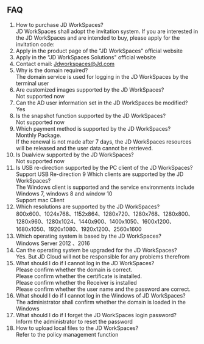 ## FAQ
1.	 How to purchase JD WorkSpaces?</br>
JD WorkSpaces shall adopt the invitation system. If you are interested in the JD WorkSpaces and are intended to buy, please apply for the invitation code:</br>
1. Apply in the product page of the "JD WorkSpaces" official website</br>
2. Apply in the "JD WorkSpaces Solutions" official website</br>
3. Contact email: Jdworkspaces@Jd.com
2.	 Why is the domain required?</br>
The domain service is used for logging in the JD WorkSpaces by the terminal user
3. Are customized images supported by the JD WorkSpaces?</br>
Not supported now
4. Can the AD user information set in the JD WorkSpaces be modified?</br>
Yes
5. Is the snapshot function supported by the JD WorkSpaces?</br>
Not supported now
6. Which payment method is supported by the JD WorkSpaces?</br>
Monthly Package. </br>If the renewal is not made after 7 days, the JD WorkSpaces resources will be released and the user data cannot be retrieved.
7. Is Dualview supported by the JD WorkSpaces?</br>
Not supported now
8. Is USB re-direction supported by the PC client of the JD WorkSpaces?</br>
Support USB Re-direction
9 Which clients are supported by the JD WorkSpaces?</br>
The Windows client is supported and the service environments include Windows 7, windows 8 and window 10</br>
Support mac Client
10. Which resolutions are supported by the JD WorkSpaces?</br>
800x600、1024x768、1152x864、1280x720、1280x768、1280x800、1280x960、1280x1024、1440x900、1400x1050、1600x1200、1680x1050、1920x1080、1920x1200、2560x1600
11. Which operating system is based by the JD WorkSpaces?</br>
Windows Server 2012 、2016
12. Can the operating system be upgraded for the JD WorkSpaces?</br>
Yes. But JD Cloud will not be responsible for any problems therefrom
13. What should I do if I cannot log in the JD WorkSpaces?</br>
Please confirm whether the domain is correct.</br>
Please confirm whether the certificate is installed.</br>
Please confirm whether the Receiver is installed</br>
Please confirm whether the user name and the password are correct.</br>
14. What should I do if I cannot log in the Windows of JD WorkSpaces?</br>
The administrator shall confirm whether the domain is loaded in the Windows
15. What should I do if I forget the JD WorkSpaces login password?</br>
Inform the administrator to reset the password
16. How to upload local files to the JD WorkSpaces?</br>
Refer to the policy management function

